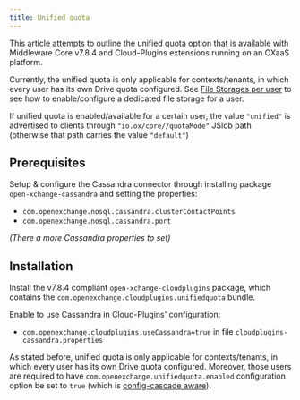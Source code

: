 ```yaml
---
title: Unified quota
---
```


This article attempts to outline the unified quota option that is available with Middleware Core v7.8.4 and Cloud-Plugins extensions running on an OXaaS platform.

Currently, the unified quota is only applicable for contexts/tenants, in which every user has its own Drive quota configured. See [File Storages per user](https://oxpedia.org/wiki/index.php?title=AppSuite:File_Storages_per_User) to see how to enable/configure a dedicated file storage for a user.

If unified quota is enabled/available for a certain user, the value ``"unified"`` is advertised to clients through ``"io.ox/core//quotaMode"`` JSlob path (otherwise that path carries the value ``"default"``)

## Prerequisites

Setup & configure the Cassandra connector through installing package `open-xchange-cassandra` and setting the properties:

 - `com.openexchange.nosql.cassandra.clusterContactPoints`
 - `com.openexchange.nosql.cassandra.port`

*(There a more Cassandra properties to set)*

## Installation

Install the v7.8.4 compliant `open-xchange-cloudplugins` package, which contains the `com.openexchange.cloudplugins.unifiedquota` bundle.

Enable to use Cassandra in Cloud-Plugins' configuration:

 - `com.openexchange.cloudplugins.useCassandra=true` in file `cloudplugins-cassandra.properties`

As stated before, unified quota is only applicable for contexts/tenants, in which every user has its own Drive quota configured. Moreover, those users are required to have `com.openexchange.unifiedquota.enabled` configuration option be set to `true` (which is [config-cascade aware](http://oxpedia.org/wiki/index.php?title=ConfigCascade)).

